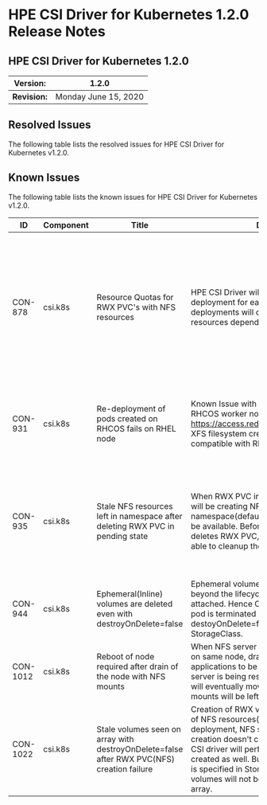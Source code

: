 # HPE CSI Driver for Kubernetes 1.2.0 Release Notes

## HPE CSI Driver for Kubernetes 1.2.0

| **Version:** |1.2.0|
|--------------|-----|
| **Revision:** | Monday June 15, 2020 |

## Resolved Issues

The following table lists the resolved issues for HPE CSI Driver for Kubernetes v1.2.0.

## Known Issues

The following table lists the known issues for HPE CSI Driver for Kubernetes v1.2.0.

|ID|Component |Title|Description|Workaround|
|--|---------|-----|-----------|----------|
|CON-878|csi.k8s|Resource Quotas for RWX PVC's with NFS resources|HPE CSI Driver will create NFS Provisioner deployment for each RWX PVC. These deployments will consume CPU/Memory resources depending on I/O load|We recommend users to set Resource Quota on the namespace where NFS resources are provisioned(default hpe-nfs) to avoid NFS provisioner pods consuming high CPU/Memory. Also, users can set max CPU/Memory limits for each NFS Provisioner pod using StorageClass Parameters `nfsResourceLimitsCpuM` and `nfsResourceLimitsMemoryMi`|
|CON-931|csi.k8s|Re-deployment of pods created on RHCOS fails on RHEL node|Known Issue with a mixture of RHEL and RHCOS worker nodes. https://access.redhat.com/solutions/4582401. XFS filesystem created with RHCOS is not compatible with RHEL 7.|HPE CSI Driver does not support combination of RHEL7/CoreOS nodes with XFS filesystem due to the mentioned limitation. These pods have to be allowed to schedule on CoreOS nodes only.|
|CON-935|csi.k8s|Stale NFS resources left in namespace after deleting RWX PVC in pending state|When RWX PVC in pending state, CSI driver will be creating NFS resources in hpe-nfs namespace(default) and waiting for them to be available. Before they are available, if user deletes RWX PVC, then CSI driver will not be able to cleanup those resources.|When RWX PVC is deleted in pending state, NFS resources(RWO PVC, NFS Provisioner deployment, NFS service) have to be cleaned up manually. They are created in hpe-nfs namespace by default, if not overridden in StorageClass with `nfsNamespace` parameter.|
|CON-944|csi.k8s|Ephemeral(Inline) volumes are deleted even with destroyOnDelete=false|Ephemeral volumes by nature are not retained beyond the lifecycle of the pod they are attached. Hence CSI driver deletes them when pod is terminated even with destoyOnDelete=false parameters set in StorageClass.|None|
|CON-1012|csi.k8s|Reboot of node required after drain of the node with NFS mounts|When NFS server and client applications run on same node, draining that node causes applications to be hung on NFS mount as NFS server is being rescheduled. Application pods will eventually move to new node, but stale mounts will be left on drained node.|Reboot is recommended on the node that was drained to cleanup hung NFS mounts.|
|CON-1022|csi.k8s|Stale volumes seen on array with destroyOnDelete=false after RWX PVC(NFS) creation failure|Creation of RWX volumes will involve creation of NFS resources(PVC, NFS-Provisioner deployment, NFS service etc). If RWX volume creation doesn't complete within 5minutes, CSI driver will perform rollback of all resources created as well. But if destroyOnDelete=false is specified in StorageClass parameter list, volumes will not be rolled back on backend array.|User intervention is required to find offline volumes created with "pvc-" prefix and delete them manually if they were created for RWX volume.|

